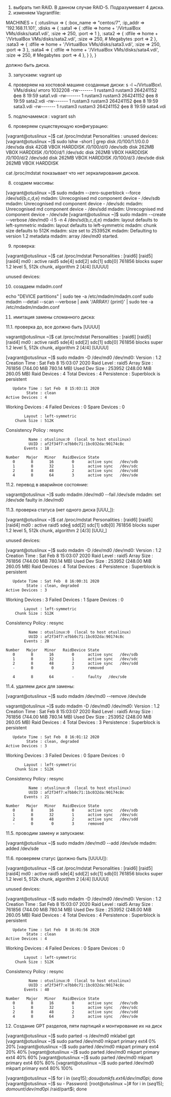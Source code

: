 1. выбрать тип RAID. В данном случае RAID-5. Подразумевает 4 диска.
2. изменяем Vagrantfile:

MACHINES = {
  :otuslinux => {
        :box_name => "centos/7",
        :ip_addr => '192.168.11.101',
	:disks => {
		:sata1 => {
			:dfile => home + '/VirtualBox VMs/disks/sata1.vdi',
			:size => 250,
			:port => 1
		},
		:sata2 => {
            :dfile => home + '/VirtualBox VMs/disks/sata2.vdi',
            :size => 250, # Megabytes
			:port => 2
		},
        :sata3 => {
            :dfile => home + '/VirtualBox VMs/disks/sata3.vdi',
            :size => 250,
            :port => 3
        },
        :sata4 => {
            :dfile => home + '/VirtualBox VMs/disks/sata4.vdi',
            :size => 250, # Megabytes
            :port => 4
        },
	}
  },
}


должно быть диска.

3. запускаем: vagrant up
4. проверяем на хостовой машине созданные диски:
s -l ~/VirtualBox\ VMs/disks/
итого 1032208
-rw------- 1 rustam3 rustam3 264241152 фев  8 19:59 sata1.vdi
-rw------- 1 rustam3 rustam3 264241152 фев  8 19:59 sata2.vdi
-rw------- 1 rustam3 rustam3 264241152 фев  8 19:59 sata3.vdi
-rw------- 1 rustam3 rustam3 264241152 фев  8 19:59 sata4.vdi

6. подлючамемся : vagrant ssh
7. проверяем существующую конфигурацию:

[vagrant@otuslinux ~]$ cat /proc/mdstat 
Personalities : 
unused devices: <none>
[vagrant@otuslinux ~]$ sudo lshw -short | grep disk
/0/100/1.1/0.0.0    /dev/sda   disk        42GB VBOX HARDDISK
/0/100/d/0          /dev/sdb   disk        262MB VBOX HARDDISK
/0/100/d/1          /dev/sdc   disk        262MB VBOX HARDDISK
/0/100/d/2          /dev/sdd   disk        262MB VBOX HARDDISK
/0/100/d/3          /dev/sde   disk        262MB VBOX HARDDISK


cat /proc/mdstat показывает что нет зеркалирования дисков.

8. создаем массивы:

[vagrant@otuslinux ~]$ sudo mdadm --zero-superblock --force /dev/sd{b,c,d,e}
mdadm: Unrecognised md component device - /dev/sdb
mdadm: Unrecognised md component device - /dev/sdc
mdadm: Unrecognised md component device - /dev/sdd
mdadm: Unrecognised md component device - /dev/sde
[vagrant@otuslinux ~]$ sudo mdadm --create --verbose /dev/md0 -l 5 -n 4 /dev/sd{b,c,d,e}
mdadm: layout defaults to left-symmetric
mdadm: layout defaults to left-symmetric
mdadm: chunk size defaults to 512K
mdadm: size set to 253952K
mdadm: Defaulting to version 1.2 metadata
mdadm: array /dev/md0 started.

9. проверка:

[vagrant@otuslinux ~]$ cat /proc/mdstat
Personalities : [raid6] [raid5] [raid4] 
md0 : active raid5 sde[4] sdd[2] sdc[1] sdb[0]
      761856 blocks super 1.2 level 5, 512k chunk, algorithm 2 [4/4] [UUUU]
      
unused devices: <none>


10. созадаем mdadm.conf 

echo "DEVICE partitions" | sudo tee -a /etc/mdadm/mdadm.conf
sudo mdadm --detail --scan --verbose | awk '/ARRAY/ {print}' | sudo tee -a /etc/mdadm/mdadm.conf


11. имитация замены сломанного диска:

11.1. проверка до, все должно быть [UUUU]

vagrant@otuslinux ~]$ cat /proc/mdstat
Personalities : [raid6] [raid5] [raid4] 
md0 : active raid5 sde[4] sdd[2] sdc[1] sdb[0]
      761856 blocks super 1.2 level 5, 512k chunk, algorithm 2 [4/4] [UUUU]

[vagrant@otuslinux ~]$ sudo mdadm -D /dev/md0
/dev/md0:
           Version : 1.2
     Creation Time : Sat Feb  8 15:03:07 2020
        Raid Level : raid5
        Array Size : 761856 (744.00 MiB 780.14 MB)
     Used Dev Size : 253952 (248.00 MiB 260.05 MB)
      Raid Devices : 4
     Total Devices : 4
       Persistence : Superblock is persistent

       Update Time : Sat Feb  8 15:03:11 2020
             State : clean 
    Active Devices : 4
   Working Devices : 4
    Failed Devices : 0
     Spare Devices : 0

            Layout : left-symmetric
        Chunk Size : 512K

Consistency Policy : resync

              Name : otuslinux:0  (local to host otuslinux)
              UUID : af2f34f7:e7bb0c71:1bc032da:90174c8c
            Events : 18

    Number   Major   Minor   RaidDevice State
       0       8       16        0      active sync   /dev/sdb
       1       8       32        1      active sync   /dev/sdc
       2       8       48        2      active sync   /dev/sdd
       4       8       64        3      active sync   /dev/sde


11.2. перевод в аварийное состояние:

vagrant@otuslinux ~]$ sudo mdadm /dev/md0 --fail /dev/sde
mdadm: set /dev/sde faulty in /dev/md0

11.3. проверка статуса (нет одного диска [UUU_]):

[vagrant@otuslinux ~]$ cat /proc/mdstat
Personalities : [raid6] [raid5] [raid4] 
md0 : active raid5 sde[4](F) sdd[2] sdc[1] sdb[0]
      761856 blocks super 1.2 level 5, 512k chunk, algorithm 2 [4/3] [UUU_]
      
unused devices: <none>


[vagrant@otuslinux ~]$ sudo mdadm -D /dev/md0
/dev/md0:
           Version : 1.2
     Creation Time : Sat Feb  8 15:03:07 2020
        Raid Level : raid5
        Array Size : 761856 (744.00 MiB 780.14 MB)
     Used Dev Size : 253952 (248.00 MiB 260.05 MB)
      Raid Devices : 4
     Total Devices : 4
       Persistence : Superblock is persistent

       Update Time : Sat Feb  8 16:00:31 2020
             State : clean, degraded 
    Active Devices : 3
   Working Devices : 3
    Failed Devices : 1
     Spare Devices : 0

            Layout : left-symmetric
        Chunk Size : 512K

Consistency Policy : resync

              Name : otuslinux:0  (local to host otuslinux)
              UUID : af2f34f7:e7bb0c71:1bc032da:90174c8c
            Events : 20

    Number   Major   Minor   RaidDevice State
       0       8       16        0      active sync   /dev/sdb
       1       8       32        1      active sync   /dev/sdc
       2       8       48        2      active sync   /dev/sdd
       -       0        0        3      removed

       4       8       64        -      faulty   /dev/sde




11.4. удаляем диск для замены:

[vagrant@otuslinux ~]$ sudo mdadm /dev/md0 --remove /dev/sde


vagrant@otuslinux ~]$ sudo mdadm -D /dev/md0
/dev/md0:
           Version : 1.2
     Creation Time : Sat Feb  8 15:03:07 2020
        Raid Level : raid5
        Array Size : 761856 (744.00 MiB 780.14 MB)
     Used Dev Size : 253952 (248.00 MiB 260.05 MB)
      Raid Devices : 4
     Total Devices : 3
       Persistence : Superblock is persistent

       Update Time : Sat Feb  8 16:01:12 2020
             State : clean, degraded 
    Active Devices : 3
   Working Devices : 3
    Failed Devices : 0
     Spare Devices : 0

            Layout : left-symmetric
        Chunk Size : 512K

Consistency Policy : resync

              Name : otuslinux:0  (local to host otuslinux)
              UUID : af2f34f7:e7bb0c71:1bc032da:90174c8c
            Events : 21

    Number   Major   Minor   RaidDevice State
       0       8       16        0      active sync   /dev/sdb
       1       8       32        1      active sync   /dev/sdc
       2       8       48        2      active sync   /dev/sdd
       -       0        0        3      removed


11.5. проводим замену и запускаем:

[vagrant@otuslinux ~]$ sudo mdadm /dev/md0 --add /dev/sde
mdadm: added /dev/sde


11.6. проверяем статус (должно быть [UUUU]):

[vagrant@otuslinux ~]$ cat /proc/mdstat
Personalities : [raid6] [raid5] [raid4] 
md0 : active raid5 sde[4] sdd[2] sdc[1] sdb[0]
      761856 blocks super 1.2 level 5, 512k chunk, algorithm 2 [4/4] [UUUU]
      
unused devices: <none>


[vagrant@otuslinux ~]$ sudo mdadm -D /dev/md0
/dev/md0:
           Version : 1.2
     Creation Time : Sat Feb  8 15:03:07 2020
        Raid Level : raid5
        Array Size : 761856 (744.00 MiB 780.14 MB)
     Used Dev Size : 253952 (248.00 MiB 260.05 MB)
      Raid Devices : 4
     Total Devices : 4
       Persistence : Superblock is persistent

       Update Time : Sat Feb  8 16:01:56 2020
             State : clean 
    Active Devices : 4
   Working Devices : 4
    Failed Devices : 0
     Spare Devices : 0

            Layout : left-symmetric
        Chunk Size : 512K

Consistency Policy : resync

              Name : otuslinux:0  (local to host otuslinux)
              UUID : af2f34f7:e7bb0c71:1bc032da:90174c8c
            Events : 40

    Number   Major   Minor   RaidDevice State
       0       8       16        0      active sync   /dev/sdb
       1       8       32        1      active sync   /dev/sdc
       2       8       48        2      active sync   /dev/sdd
       4       8       64        3      active sync   /dev/sde



12. Создание GPT разделов, пяти партиций и монтирование их на диск

[vagrant@otuslinux ~]$ sudo parted -s /dev/md0 mklabel gpt
[vagrant@otuslinux ~]$ sudo parted /dev/md0 mkpart primary ext4 0% 20%
[vagrant@otuslinux ~]$ sudo parted /dev/md0 mkpart primary ext4 20% 40%
[vagrant@otuslinux ~]$ sudo parted /dev/md0 mkpart primary ext4 40% 60%
[vagrant@otuslinux ~]$ sudo parted /dev/md0 mkpart primary ext4 60% 80%
[vagrant@otuslinux ~]$ sudo parted /dev/md0 mkpart primary ext4 80% 100% 

[vagrant@otuslinux ~]$ for i in $(seq 1 5); do sudo mkfs.ext4 /dev/md0p$i; done
[vagrant@otuslinux ~]$ su -
Password: 
[root@otuslinux ~]# for i in $(seq 1 5); do mount /dev/md0p$i /raid/part$i; done



















